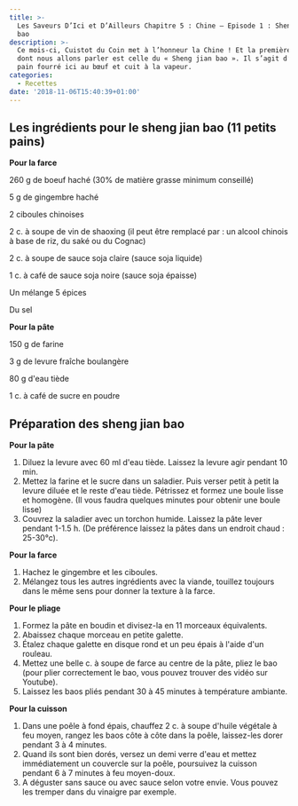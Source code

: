 ```yaml
---
title: >-
  Les Saveurs D’Ici et D’Ailleurs Chapitre 5 : Chine – Episode 1 : Sheng jian
  bao 
description: >-
  Ce mois-ci, Cuistot du Coin met à l’honneur la Chine ! Et la première recette
  dont nous allons parler est celle du « Sheng jian bao ». Il s’agit d’un petit
  pain fourré ici au bœuf et cuit à la vapeur. 
categories:
  - Recettes
date: '2018-11-06T15:40:39+01:00'
---
```

## Les ingrédients pour le sheng jian bao (11 petits pains)

**Pour la farce**

260 g de boeuf haché (30% de matière grasse minimum conseillé)

5 g de gingembre haché

2 ciboules chinoises

2 c. à soupe de vin de shaoxing (il peut être remplacé par : un alcool chinois à base de riz, du saké ou du Cognac)

2 c. à soupe de sauce soja claire (sauce soja liquide)

1 c. à café de sauce soja noire (sauce soja épaisse)

Un mélange 5 épices 

Du sel

**Pour la pâte**

150 g de farine 

3 g de levure fraîche boulangère

80 g d'eau tiède 

1 c. à café de sucre en poudre

## Préparation des sheng jian bao

**Pour la pâte**

1. Diluez la levure avec 60 ml d'eau tiède. Laissez la levure agir pendant 10 min.
2. Mettez la farine et le sucre dans un saladier. Puis verser petit à petit la levure diluée et le reste d'eau tiède. Pétrissez et formez une boule lisse et homogène. (Il vous faudra quelques minutes pour obtenir une boule lisse)
3. Couvrez la saladier avec un torchon humide. Laissez la pâte lever pendant 1-1.5 h. (De préférence laissez la pâtes dans un endroit chaud : 25-30°c).



**Pour la farce**

1. Hachez le gingembre et les ciboules.
2. Mélangez tous les autres ingrédients avec la viande, touillez toujours dans le même sens pour donner la texture à la farce.

**Pour le pliage**

1. Formez la pâte en boudin et divisez-la en 11 morceaux équivalents.
2. Abaissez chaque morceau en petite galette.
3. Étalez chaque galette en disque rond et un peu épais à l'aide d'un rouleau.
4. Mettez une belle c. à soupe de farce au centre de la pâte, pliez le bao (pour plier correctement le bao, vous pouvez trouver des vidéo sur Youtube).
5. Laissez les baos pliés pendant 30 à 45 minutes à température ambiante.

**Pour la cuisson**

1. Dans une poêle à fond épais, chauffez 2 c. à soupe d'huile végétale à feu moyen, rangez les baos côte à côte dans la poêle, laissez-les dorer pendant 3 à 4 minutes.
2. Quand ils sont bien dorés, versez un demi verre d'eau et mettez immédiatement un couvercle sur la poêle, poursuivez la cuisson pendant 6 à 7 minutes à feu moyen-doux.
3. A déguster sans sauce ou avec sauce selon votre envie. Vous pouvez les tremper dans du vinaigre par exemple.
